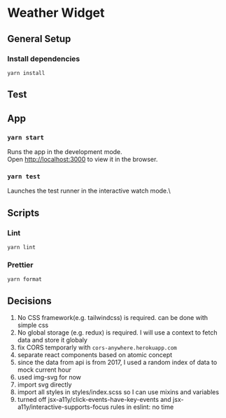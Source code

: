# Weather Widget

## General Setup
### Install dependencies
`yarn install`

## Test

## App
### `yarn start`

Runs the app in the development mode.\
Open [http://localhost:3000](http://localhost:3000) to view it in the browser.
### `yarn test`

Launches the test runner in the interactive watch mode.\
## Scripts
### Lint
`yarn lint`
### Prettier
`yarn format`

## Decisions
1. No CSS framework(e.g. tailwindcss) is required. can be done with simple css
1. No global storage (e.g. redux) is required. I will use a context to fetch data and store it globaly
1. fix CORS temporarly with `cors-anywhere.herokuapp.com`
1. separate react components based on atomic concept 
1. since the data from api is from 2017, I used a random index of data to mock current hour
1. used img-svg for now
1. import svg directly
1. import all styles in styles/index.scss so I can use mixins and variables
1. turned off jsx-a11y/click-events-have-key-events and jsx-a11y/interactive-supports-focus rules in eslint: no time
